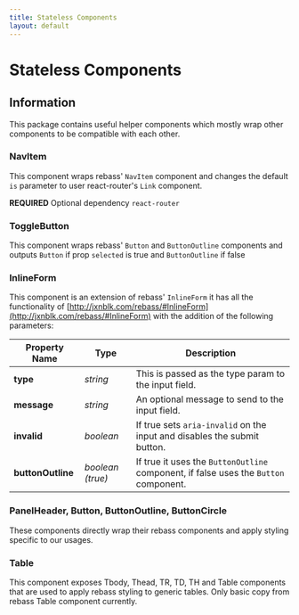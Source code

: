 ```yaml
---
title: Stateless Components
layout: default
---
```


# Stateless Components

## Information

This package contains useful helper components which mostly wrap other components to be compatible with each other.

### NavItem

This component wraps rebass' `NavItem` component and changes the default `is` parameter to user react-router's `Link` component.

__REQUIRED__ Optional dependency `react-router`

### ToggleButton

This component wraps rebass' `Button` and `ButtonOutline` components and outputs `Button` if prop `selected` is true and `ButtonOutline` if false

### InlineForm

This component is an extension of rebass' `InlineForm` it has all the functionality of [http://jxnblk.com/rebass/#InlineForm](http://jxnblk.com/rebass/#InlineForm) with the addition of the following parameters:

| Property Name | Type | Description |
| --- | --- | --- | 
| __type__ |  _string_ | This is passed as the type param to the input field. |
| __message__ |  _string_ | An optional message to send to the input field. |
| __invalid__ |  _boolean_ | If true sets `aria-invalid` on the input and disables the submit button. |
| __buttonOutline__ |  _boolean (true)_ | If true it uses the `ButtonOutline` component, if false uses the `Button` component. |

### PanelHeader, Button, ButtonOutline, ButtonCircle

These components directly wrap their rebass components and apply styling specific to our usages.

### Table

This component exposes Tbody, Thead, TR, TD, TH and Table components that are used to apply rebass styling to generic tables. Only basic copy from rebass Table component currently.
